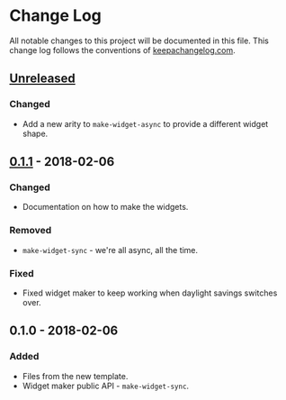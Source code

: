 # Change Log
All notable changes to this project will be documented in this file. This change log follows the conventions of [keepachangelog.com](http://keepachangelog.com/).

## [Unreleased]
### Changed
- Add a new arity to `make-widget-async` to provide a different widget shape.

## [0.1.1] - 2018-02-06
### Changed
- Documentation on how to make the widgets.

### Removed
- `make-widget-sync` - we're all async, all the time.

### Fixed
- Fixed widget maker to keep working when daylight savings switches over.

## 0.1.0 - 2018-02-06
### Added
- Files from the new template.
- Widget maker public API - `make-widget-sync`.

[Unreleased]: https://github.com/your-name/producer/compare/0.1.1...HEAD
[0.1.1]: https://github.com/your-name/producer/compare/0.1.0...0.1.1

